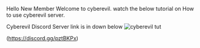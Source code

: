 Hello New Member Welcome to cyberevil. watch the below tutorial on How to use cyberevil server.

Cyberevil Discord Server link is in down below
![cyberevil tut](https://user-images.githubusercontent.com/53229636/61729125-36f06500-ad94-11e9-9d16-eed986c7f781.gif)

(https://discord.gg/pztBKPx)
